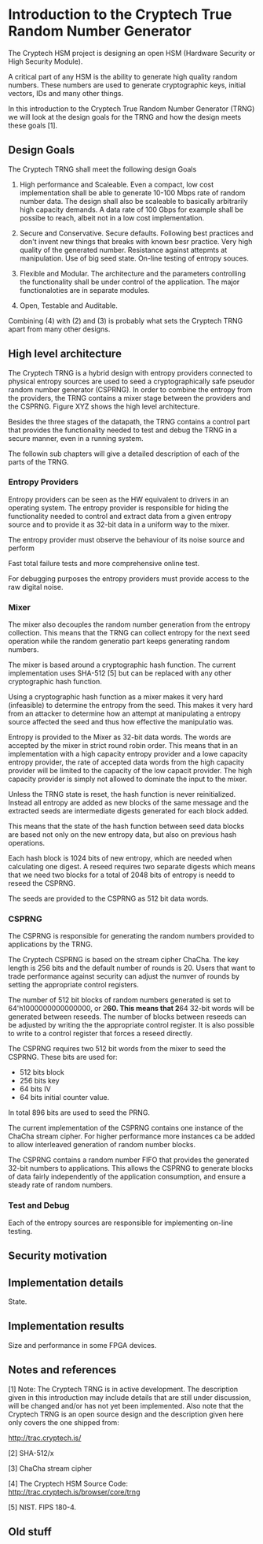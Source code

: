 # Introduction to the Cryptech True Random Number Generator #
The Cryptech HSM project is designing an open HSM (Hardware Security or
High Security Module).

A critical part of any HSM is the ability to generate high quality
random numbers. These numbers are used to generate cryptographic keys,
initial vectors, IDs and many other things.

In this introduction to the Cryptech True Random Number Generator (TRNG)
we will look at the design goals for the TRNG and how the design meets
these goals [1].


## Design Goals ##
The Cryptech TRNG shall meet the following design Goals

1. High performance and Scaleable. Even a compact, low cost
implementation shall be able to generate 10-100 Mbps rate of random
number data. The design shall also be scaleable to basically arbitrarily
high capacity demands. A data rate of 100 Gbps for example shall be
possibe to reach, albeit not in a low cost implementation.


2. Secure and Conservative. Secure defaults. Following best practices
and don't invent new things that breaks with known besr practice. Very
high quality of the generated number. Resistance against attepmts at
manipulation. Use of big seed state. On-line testing of entropy souces.


3. Flexible and Modular. The architecture and the parameters controlling
the functionality shall be under control of the application. The major
functionaloties are in separate modules.


4. Open, Testable and Auditable.


Combining (4) with (2) and (3) is probably what sets the Cryptech TRNG
apart from many other designs.


## High level architecture ##

The Cryptech TRNG is a hybrid design with entropy providers connected to
physical entropy sources are used to seed a cryptographically safe
pseudor random number generator (CSPRNG). In order to combine the
entropy from the providers, the TRNG contains a mixer stage between the
providers and the CSPRNG. Figure XYZ shows the high level architecture.

Besides the three stages of the datapath, the TRNG contains a control
part that provides the functionality needed to test and debug the TRNG
in a secure manner, even in a running system.

The followin sub chapters will give a detailed description of each of
the parts of the TRNG.


### Entropy Providers ###

Entropy providers can be seen as the HW equivalent to drivers in an
operating system. The entropy provider is responsible for hiding the
functionality needed to control and extract data from a given entropy
source and to provide it as 32-bit data in a uniform way to the mixer.

The entropy provider must observe the behaviour of its noise source and
perform

Fast total failure tests and more comprehensive online test.


For debugging purposes the entropy providers must provide access to the
raw digital noise.



### Mixer ###

The mixer also decouples the random number generation from the entropy
collection. This means that the TRNG can collect entropy for the next
seed operation while the random generatio part keeps generating random
numbers.

The mixer is based around a cryptographic hash function. The current
implementation uses SHA-512 [5] but can be replaced with any other
cryptographic hash function.

Using a cryptographic hash function as a mixer makes it very hard
(infeasible) to determine the entropy from the seed. This makes it very
hard from an attacker to determine how an attempt at manipulating a
entropy source affected the seed and thus how effective the manipulatio
was.

Entropy is provided to the Mixer as 32-bit data words. The words are
accepted by the mixer in strict round robin order. This means that in an
implementation with a high capacity entropy provider and a lowe capacity
entropy provider, the rate of accepted data words from the high capacity
provider will be limited to the capacity of the low capacit
provider. The high capacity provider is simply not allowed to dominate
the input to the mixer.

Unless the TRNG state is reset, the hash function is never
reinitialized. Instead all entropy are added as new blocks of the same
message and the extracted seeds are intermediate digests generated for
each block added.

This means that the state of the hash function between seed data blocks
are based not only on the new entropy data, but also on previous hash
operations.

Each hash block is 1024 bits of new entropy, which are needed when
calculating one digest. A reseed requires two separate digests which
means that we need two blocks for a total of 2048 bits of entropy is
needd to reseed the CSPRNG.

The seeds are provided to the CSPRNG as 512 bit data words.


### CSPRNG ###

The CSPRNG is responsible for generating the random numbers provided to
applications by the TRNG.

The Cryptech CSPRNG is based on the stream cipher ChaCha. The key length
is 256 bits and the default number of rounds is 20. Users that want to
trade performance against security can adjust the numver of rounds by
setting the appropriate control registers.

The number of 512 bit blocks of random numbers generated is set to
64'h1000000000000000, or 2**60. This means that 2**64 32-bit words will
be generated between reseeds. The number of blocks between reseeds can
be adjusted by writing the the appropriate control register. It is also
possible to write to a control register that forces a reseed directly.

The CSPRNG requires two 512 bit words from the mixer to seed the
CSPRNG. These bits are used for:

- 512 bits block
- 256 bits key
- 64 bits IV
- 64 bits initial counter value.

In total 896 bits are used to seed the PRNG.

The current implementation of the CSPRNG contains one instance of the
ChaCha stream cipher. For higher performance more instances ca be added
to allow interleaved generation of random number blocks.

The CSPRNG contains a random number FIFO that provides the generated
32-bit numbers to applications. This allows the CSPRNG to generate
blocks of data fairly independently of the application consumption, and
ensure a steady rate of random numbers.


### Test and Debug ###

Each of the entropy sources are responsible for implementing on-line
testing.








## Security motivation ##


## Implementation details ##
State.



## Implementation results ##
Size and performance in some FPGA devices.



## Notes and references ##

[1] Note: The Cryptech TRNG is in active development. The description
given in this introduction may include details that are still under
discussion, will be changed and/or has not yet been implemented. Also
note that the Cryptech TRNG is an open source design and the description
given here only covers the one shipped from:

http://trac.cryptech.is/

[2] SHA-512/x

[3] ChaCha stream cipher

[4] The Cryptech HSM Source Code: http://trac.cryptech.is/browser/core/trng

[5] NIST. FIPS 180-4.


## Old stuff ##
